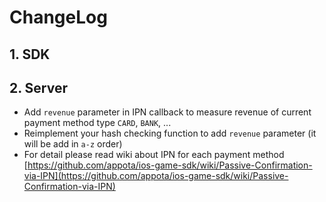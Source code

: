 ChangeLog
=====

## 1. SDK


## 2. Server

- Add `revenue` parameter in IPN callback to measure revenue of current payment method type `CARD`, `BANK`, ...
- Reimplement your hash checking function to add `revenue` parameter (it will be add in `a-z` order)
- For detail please read wiki about IPN for each payment method [https://github.com/appota/ios-game-sdk/wiki/Passive-Confirmation-via-IPN](https://github.com/appota/ios-game-sdk/wiki/Passive-Confirmation-via-IPN)
